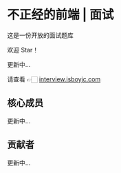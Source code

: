 # 不正经的前端 | 面试

这是一份开放的面试题库

欢迎 Star！

更新中...

请查看 👉🏻 [interview.isboyjc.com](https://interview.isboyjc.com)


## 核心成员

更新中...

## 贡献者

更新中...

